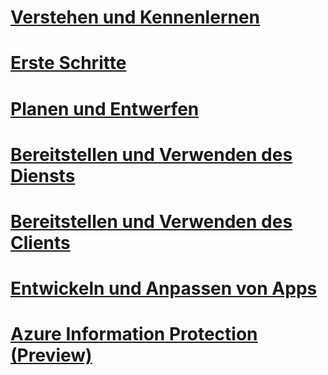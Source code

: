 # [Verstehen und Kennenlernen](/information-protection/understand-explore/what-is-azure-information-protection)
# [Erste Schritte](/information-protection/get-started/requirements-azure-rms)
# [Planen und Entwerfen](/information-protection/plan-design/deployment-roadmap)
# [Bereitstellen und Verwenden des Diensts](/information-protection/deploy-use/activate-service)
# [Bereitstellen und Verwenden des Clients](/information-protection/rms-client/use-client)
# [Entwickeln und Anpassen von Apps](/information-protection/develop/developers-guide)
# [Azure Information Protection (Preview)](/information-protection/understand-explore/what-is-azure-information-protection)


<!--HONumber=Jan17_HO1-->


